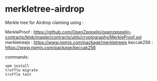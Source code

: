 # merkletree-airdrop

Merkle tree for Airdrop claiming using :

MerkleProof : https://github.com/OpenZeppelin/openzeppelin-contracts/blob/master/contracts/utils/cryptography/MerkleProof.sol
merkletreejs : https://www.npmjs.com/package/merkletreejs
keccak256 : https://www.npmjs.com/package/keccak256

commands:

    npm install
    truffle migrate
    truffle test
